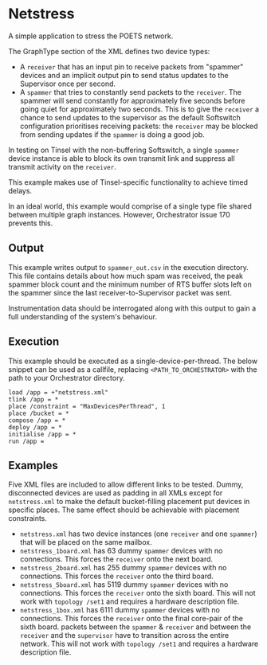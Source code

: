 # Netstress
A simple application to stress the POETS network.

The GraphType section of the XML defines two device types:
* A `receiver` that has an input pin to receive packets from "spammer" devices 
and an implicit output pin to send status updates to the Supervisor once per 
second.
* A `spammer` that tries to constantly send packets to the `receiver`. The 
spammer will send constantly for approximately five seconds before going quiet
for approximately two seconds. This is to give the `receiver` a chance to send 
updates to the supervisor as the default Softswitch configuration prioritises 
receiving packets: the `receiver` may be blocked from sending updates if the 
`spammer` is doing a good job.

In testing on Tinsel with the non-buffering Softswitch, a single `spammer` 
device instance is able to block its own transmit link and suppress all transmit 
activity on the `receiver`.

This example makes use of Tinsel-specific functionality to achieve timed delays.

In an ideal world, this example would comprise of a single type file shared 
between multiple graph instances. However, Orchestrator issue 170 prevents this.

## Output
This example writes output to `spammer_out.csv` in the execution directory. This
file contains details about how much spam was received, the peak spammer block
count and the minimum number of RTS buffer slots left on the spammer since the
last receiver-to-Supervisor packet was sent.

Instrumentation data should be interrogated along with this output to gain a
full understanding of the system's behaviour.

## Execution

This example should be executed as a single-device-per-thread.
The below snippet can be used as a callfile, replacing `<PATH_TO_ORCHESTRATOR>` 
with the path to your Orchestrator directory.

```
load /app = +"netstress.xml"
tlink /app = *
place /constraint = "MaxDevicesPerThread", 1
place /bucket = *
compose /app = *
deploy /app = *
initialise /app = *
run /app = 
```

## Examples
Five XML files are included  to allow different links to be tested. Dummy, 
disconnected devices are used as padding in all XMLs except for `netstress.xml`
to make the default bucket-filling placement put devices in specific places. The
same effect should be achievable with placement constraints.
* `netstress.xml` has two device instances (one `receiver` and one 
`spammer`) that will be placed on the same mailbox.
* `netstress_1board.xml` has 63 dummy `spammer` devices with no connections.
This forces the `receiver` onto the next board.
* `netstress_2board.xml` has 255 dummy `spammer` devices with no connections.
This forces the `receiver` onto the third board.
* `netstress_5board.xml` has 5119 dummy `spammer` devices with no connections.
This forces the `receiver` onto the sixth board. This will not work
with `topology /set1` and requires a hardware description file.
* `netstress_1box.xml` has 6111 dummy `spammer` devices with no connections.
This forces the `receiver` onto the final core-pair of the sixth board.
packets between the `spammer` & `receiver` and between the `receiver` and the
`supervisor` have to transition across the entire network. This will not work
with `topology /set1` and requires a hardware description file.

